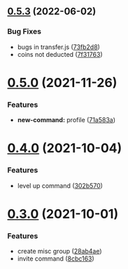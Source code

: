 ## [0.5.3](https://github.com/Alphasians/AinaBot/compare/v0.5.0...v0.5.3) (2022-06-02)


### Bug Fixes

* bugs in transfer.js ([73fb2d8](https://github.com/Alphasians/AinaBot/commit/73fb2d886ab9101d74fe14682fbaf243d1f39be7))
* coins not deducted ([7f31763](https://github.com/Alphasians/AinaBot/commit/7f31763b09400003cc11c2a7940374149a11f005))



# [0.5.0](https://github.com/Alphasians/AinaBot/compare/v0.4.0...v0.5.0) (2021-11-26)


### Features

* **new-command:** profile ([71a583a](https://github.com/Alphasians/AinaBot/commit/71a583a6ce87eec3218302147002bf3ecb54c454))



# [0.4.0](https://github.com/Alphasians/AinaBot/compare/v0.3.0...v0.4.0) (2021-10-04)


### Features

* level up command ([302b570](https://github.com/Alphasians/AinaBot/commit/302b57021c33c00196764315fcd86bcf842242d5))



# [0.3.0](https://github.com/Alphasians/AinaBot/compare/v0.2.3...v0.3.0) (2021-10-01)


### Features

* create misc group ([28ab4ae](https://github.com/Alphasians/AinaBot/commit/28ab4ae626bf8887afe22bb03124904e6ccd893e))
* invite command ([8cbc163](https://github.com/Alphasians/AinaBot/commit/8cbc163b9536b922359707ddac5882e475c9035d))



